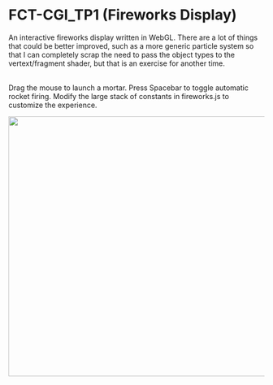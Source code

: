 # FCT-CGI_TP1 (Fireworks Display)
An interactive fireworks display written in WebGL. There are a lot of things that could be better improved, such as a more generic particle system so that I can completely scrap the need to pass the object types to the vertext/fragment shader, but that is an exercise for another time.<br/><br/> 

Drag the mouse to launch a mortar. Press Spacebar to toggle automatic rocket firing. Modify the large stack of constants in fireworks.js to customize the experience.

<img align="center" src="https://i.imgur.com/mbzmgBn.gif" width="512" height="512" />
